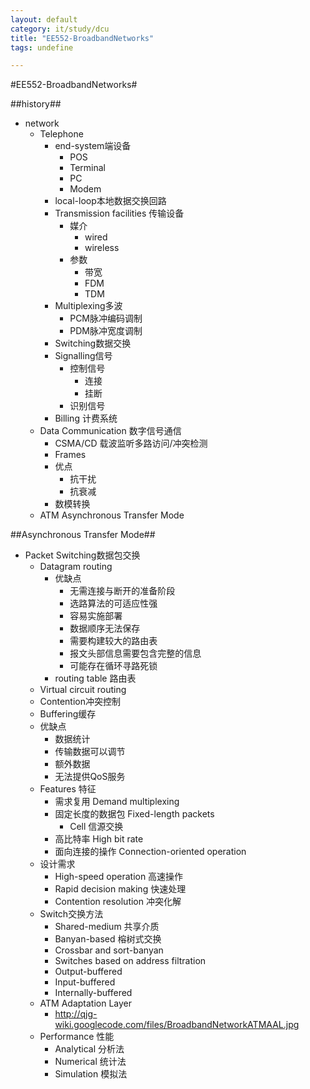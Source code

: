 ```yaml
---
layout: default
category: it/study/dcu
title: "EE552-BroadbandNetworks"
tags: undefine

---
```

#EE552-BroadbandNetworks#



##history##
* network
  * Telephone
    * end-system端设备
      * POS
      * Terminal
      * PC
      * Modem
    * local-loop本地数据交换回路
    * Transmission facilities 传输设备
      * 媒介
        * wired
        * wireless
      * 参数
        * 带宽
        * FDM
        * TDM
    * Multiplexing多波
      * PCM脉冲编码调制
      * PDM脉冲宽度调制
    * Switching数据交换
    * Signalling信号
      * 控制信号
        * 连接
        * 挂断
      * 识别信号
    * Billing 计费系统
  * Data Communication 数字信号通信
    * CSMA/CD 载波监听多路访问/冲突检测
    * Frames
    * 优点
      * 抗干扰
      * 抗衰减
    * 数模转换
  * ATM Asynchronous Transfer Mode



##Asynchronous Transfer Mode##
* Packet Switching数据包交换
  * Datagram routing
    * 优缺点
      * 无需连接与断开的准备阶段
      * 选路算法的可适应性强
      * 容易实施部署
      * 数据顺序无法保存
      * 需要构建较大的路由表
      * 报文头部信息需要包含完整的信息
      * 可能存在循环寻路死锁
    * routing table 路由表
  * Virtual circuit routing
  * Contention冲突控制
  * Buffering缓存
  * 优缺点
    * 数据统计
    * 传输数据可以调节
    * 额外数据
    * 无法提供QoS服务
  * Features 特征
    * 需求复用 Demand multiplexing
    * 固定长度的数据包 Fixed-length packets
      * Cell 信源交换
    * 高比特率 High bit rate
    * 面向连接的操作 Connection-oriented operation
  * 设计需求
    * High-speed operation 高速操作
    * Rapid decision making 快速处理
    * Contention resolution 冲突化解
  * Switch交换方法
    * Shared-medium 共享介质
    * Banyan-based 榕树式交换
    * Crossbar and sort-banyan
    * Switches based on address filtration
    * Output-buffered 
    * Input-buffered 
    * Internally-buffered 
  * ATM Adaptation Layer
    * http://qjg-wiki.googlecode.com/files/BroadbandNetworkATMAAL.jpg
  * Performance 性能
    * Analytical 分析法
    * Numerical 统计法
    * Simulation 模拟法
